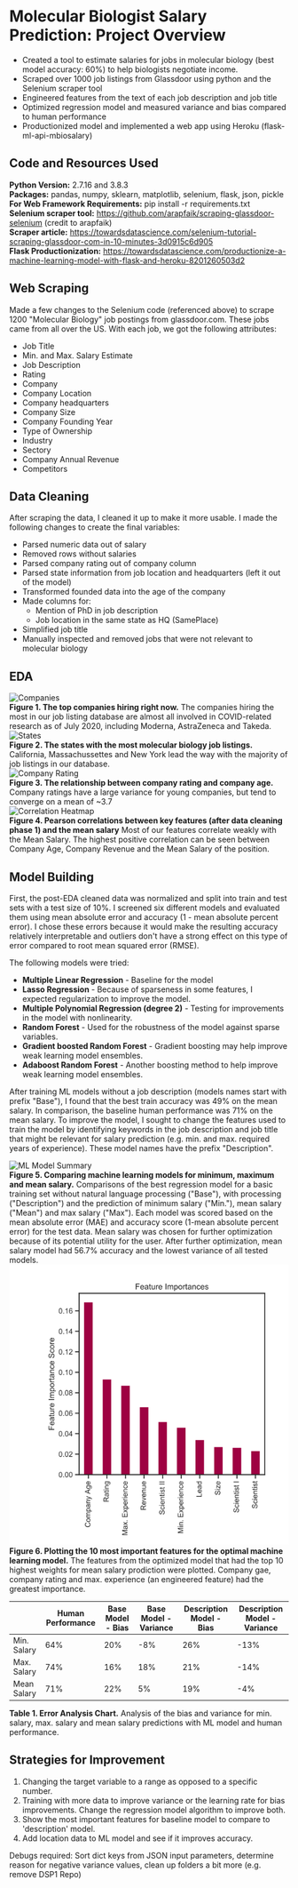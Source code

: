 # Molecular Biologist Salary Prediction: Project Overview
- Created a tool to estimate salaries for jobs in molecular biology (best model accuracy: 60%) to help biologists negotiate income. 
- Scraped over 1000 job listings from Glassdoor using python and the Selenium scraper tool 
- Engineered features from the text of each job description and job title 
- Optimized regression model and measured variance and bias compared to human performance
- Productionized model and implemented a web app using Heroku (flask-ml-api-mbiosalary)

## Code and Resources Used 
**Python Version:** 2.7.16 and 3.8.3 <br>
**Packages:** pandas, numpy, sklearn, matplotlib, selenium, flask, json, pickle <br>
**For Web Framework Requirements:** pip install -r requirements.txt <br>
**Selenium scraper tool:** https://github.com/arapfaik/scraping-glassdoor-selenium (credit to arapfaik) <br>
**Scraper article:** https://towardsdatascience.com/selenium-tutorial-scraping-glassdoor-com-in-10-minutes-3d0915c6d905 <br>
**Flask Productionization:** https://towardsdatascience.com/productionize-a-machine-learning-model-with-flask-and-heroku-8201260503d2 <br>

## Web Scraping
Made a few changes to the Selenium code (referenced above) to scrape 1200 "Molecular Biology" job postings from glassdoor.com. These jobs came from all over the US. With each job, we got the following attributes: 

- Job Title
- Min. and Max. Salary Estimate
- Job Description 
- Rating
- Company
- Company Location
- Company headquarters
- Company Size
- Company Founding Year
- Type of Ownership 
- Industry
- Sectory
- Company Annual Revenue
- Competitors 

## Data Cleaning
After scraping the data, I cleaned it up to make it more usable. I made the following changes to create the final variables: 

- Parsed numeric data out of salary
- Removed rows without salaries 
- Parsed company rating out of company column
- Parsed state information from job location and headquarters (left it out of the model)
- Transformed founded data into the age of the company
- Made columns for:
  - Mention of PhD in job description
  - Job location in the same state as HQ (SamePlace)
- Simplified job title
- Manually inspected and removed jobs that were not relevant to molecular biology

## EDA 
![Companies](https://github.com/Kersh-Theva/MolecularBioSalary_Prediction/blob/master/ExploratoryDataAnalysis/Top10-01.png)<br>
**Figure 1. The top companies hiring right now.** The companies hiring the most in our job listing database are almost all involved in COVID-related research as of July 2020, including Moderna, AstraZeneca and Takeda. <br>
![States](https://github.com/Kersh-Theva/MolecularBioSalary_Prediction/blob/master/ExploratoryDataAnalysis/JobsvsState.png)<br>
**Figure 2. The states with the most molecular biology job listings.** California, Massachussettes and New York lead the way with the majority of job listings in our database. <br>
![Company Rating](https://github.com/Kersh-Theva/MolecularBioSalary_Prediction/blob/master/ExploratoryDataAnalysis/RatingvCompanyAge.png)<br>
**Figure 3. The relationship between company rating and company age.** Company ratings have a large variance for young companies, but tend to converge on a mean of ~3.7 <br>
![Correlation Heatmap](https://github.com/Kersh-Theva/MolecularBioSalary_Prediction/blob/master/ExploratoryDataAnalysis/CorrelationHeatmap.png)<br>
**Figure 4. Pearson correlations between key features (after data cleaning phase 1) and the mean salary** Most of our features correlate weakly with the Mean Salary. The highest positive correlation can be seen between Company Age, Company Revenue and the Mean Salary of the position. <br>

## Model Building
First, the post-EDA cleaned data was normalized and split into train and test sets with a test size of 10%. I screened six different models and evaluated them using mean absolute error and accuracy (1 - mean absolute percent error). I chose these errors because it would make the resulting accuracy relatively interpretable and outliers don't have a strong effect on this type of error compared to root mean squared error (RMSE). 

The following models were tried: 
- **Multiple Linear Regression** - Baseline for the model
- **Lasso Regression** - Because of sparseness in some features, I expected regularization to improve the model. 
- **Multiple Polynomial Regression (degree 2)** - Testing for improvements in the model with nonlinearity. 
- **Random Forest** - Used for the robustness of the model against sparse variables. 
- **Gradient boosted Random Forest** - Gradient boosting may help improve weak learning model ensembles. 
- **Adaboost Random Forest** - Another boosting method to help improve weak learning model ensembles.

After training ML models without a job description (models names start with prefix "Base"), I found that the best train accuracy was 49% on the mean salary. In comparison, the baseline human performance was 71% on the mean salary. To improve the model, I sought to change the features used to train the model by identifying keywords in the job description and job title that might be relevant for salary prediction (e.g. min. and max. required years of experience). These model names have the prefix "Description". 

![ML Model Summary](https://github.com/Kersh-Theva/MolecularBioSalary_Prediction/blob/master/MLModels/ModelImprovements.svg)<br>
**Figure 5. Comparing machine learning models for minimum, maximum and mean salary.** Comparisons of the best regression model for a basic training set without natural language processing ("Base"), with processing ("Description") and the prediction of minimum salary ("Min."), mean salary ("Mean") and max salary ("Max"). Each model was scored based on the mean absolute error (MAE) and accuracy score (1-mean absolute percent error) for the test data. Mean salary was chosen for further optimization because of its potential utility for the user. After further optimization, mean salary model had 56.7% accuracy and the lowest variance of all tested models. <br>
![Feature Importances](https://github.com/Kersh-Theva/MolecularBio-Salary-Prediction/blob/master/MLModels/featureImportance.svg) <br>
**Figure 6. Plotting the 10 most important features for the optimal machine learning model.** The features from the optimized model that had the top 10 highest weights for mean salary prodiction were plotted. Company gae, company rating and max. experience (an engineered feature) had the greatest importance. 

|             | Human Performance | Base Model - Bias | Base Model - Variance | Description Model - Bias | Description Model - Variance |
|-------------|-------------------|-------------------|-----------------------|--------------------------|------------------------------|
| Min. Salary | 64%               | 20%               | -8%                   | 26%                      | -13%                         |
| Max. Salary | 74%               | 16%               | 18%                   | 21%                      | -14%                         |
| Mean Salary | 71%               | 22%               | 5%                    | 19%                      | -4%                          | <br>


**Table 1. Error Analysis Chart.** Analysis of the bias and variance for min. salary, max. salary and mean salary predictions with ML model and human performance.

## Strategies for Improvement 
1. Changing the target variable to a range as opposed to a specific number. 
2. Training with more data to improve variance or the learning rate for bias improvements. Change the regression model algorithm to improve both. 
3. Show the most important features for baseline model to compare to 'description' model. 
4. Add location data to ML model and see if it improves accuracy. 

Debugs required: Sort dict keys from JSON input parameters, determine reason for negative variance values, clean up folders a bit more (e.g. remove DSP1 Repo)
